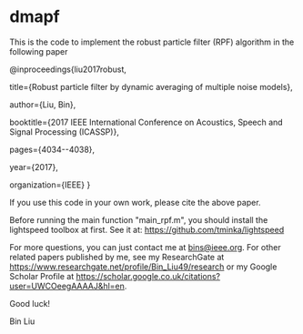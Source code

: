 # dmapf
This is the code to implement the robust particle filter (RPF) algorithm in the following paper

@inproceedings{liu2017robust,

  title={Robust particle filter by dynamic averaging of multiple noise models},
  
  author={Liu, Bin},
  
  booktitle={2017 IEEE International Conference on Acoustics, Speech and Signal Processing (ICASSP)},
  
  pages={4034--4038},
  
  year={2017},
  
  organization={IEEE}
}

If you use this code in your own work, please cite the above paper.

Before running the main function "main_rpf.m", you should install the lightspeed toolbox at first. 
See it at: https://github.com/tminka/lightspeed

For more questions, you can just contact me at bins@ieee.org.  For other related papers published by me, see my ResearchGate at https://www.researchgate.net/profile/Bin_Liu49/research or my Google Scholar Profile at https://scholar.google.co.uk/citations?user=UWCOeegAAAAJ&hl=en.

Good luck!

Bin Liu
